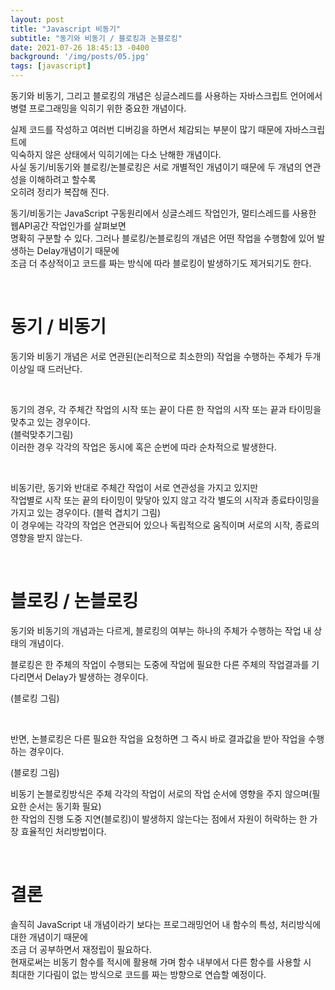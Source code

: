 ```yaml
---
layout: post
title: "Javascript 비동기"
subtitle: "동기와 비동기 / 블로킹과 논블로킹"
date: 2021-07-26 18:45:13 -0400
background: '/img/posts/05.jpg'
tags: [javascript]
---
```

동기와 비동기, 그리고 블로킹의 개념은 싱글스레드를 사용하는 자바스크립트 언어에서    
병렬 프로그래밍을 익히기 위한 중요한 개념이다.

실제 코드를 작성하고 여러번 디버깅을 하면서 체감되는 부분이 많기 때문에 자바스크립트에    
익숙하지 않은 상태에서 익히기에는 다소 난해한 개념이다.     
사실 동기/비동기와 블로킹/논블로킹은 서로 개별적인 개념이기 때문에 두 개념의 연관성을 이해하려고 할수록       
오히려 정리가 복잡해 진다.   

동기/비동기는 JavaScript 구동원리에서 싱글스레드 작업인가, 멀티스레드를 사용한 웹API공간 작업인가를 살펴보면    
명확히 구분할 수 있다. 그러나 블로킹/논블로킹의 개념은 어떤 작업을 수행함에 있어 발생하는 Delay개념이기 때문에   
조금 더 추상적이고 코드를 짜는 방식에 따라 블로킹이 발생하기도 제거되기도 한다.

<br>

# 동기 / 비동기

동기와 비동기 개념은 서로 연관된(논리적으로 최소한의) 작업을 수행하는 주체가 두개 이상일 때 드러난다.   

<br>

동기의 경우, 각 주체간 작업의 시작 또는 끝이 다른 한 작업의 시작 또는 끝과 타이밍을 맞추고 있는 경우이다.    
(블럭맞추기그림)   
이러한 경우 각각의 작업은 동시에 혹은 순번에 따라 순차적으로 발생한다.   

<br>

비동기란, 동기와 반대로 주체간 작업이 서로 연관성을 가지고 있지만   
작업별로 시작 또는 끝의 타이밍이 맞닿아 있지 않고 각각 별도의 시작과 종료타이밍을 가지고 있는 경우이다.
(블럭 겹치기 그림)   
이 경우에는 각각의 작업은 연관되어 있으나 독립적으로 움직이며 서로의 시작, 종료의 영향을 받지 않는다.

<br>

# 블로킹 / 논블로킹

동기와 비동기의 개념과는 다르게, 블로킹의 여부는 하나의 주체가 수행하는 작업 내 상태의 개념이다.

블로킹은 한 주체의 작업이 수행되는 도중에 작업에 필요한 다른 주체의 작업결과를 기다리면서 Delay가 발생하는 경우이다.  

(블로킹 그림)

<br>

반면, 논블로킹은 다른 필요한 작업을 요청하면 그 즉시 바로 결과값을 받아 작업을 수행하는 경우이다.

(블로킹 그림)

비동기 논블로킹방식은 주체 각각의 작업이 서로의 작업 순서에 영향을 주지 않으며(필요한 순서는 동기화 필요)   
한 작업의 진행 도중 지연(블로킹)이 발생하지 않는다는 점에서 자원이 허락하는 한 가장 효율적인 처리방법이다.

<br>

# 결론
솔직히 JavaScript 내 개념이라기 보다는 프로그래밍언어 내 함수의 특성, 처리방식에 대한 개념이기 때문에   
조금 더 공부하면서 재정립이 필요하다.    
현재로써는 비동기 함수를 적시에 활용해 가며 함수 내부에서 다른 함수를 사용할 시    
최대한 기다림이 없는 방식으로 코드를 짜는 방향으로 연습할 예정이다.
